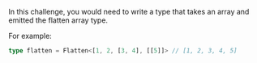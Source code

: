 In this challenge, you would need to write a type that takes an array and emitted the flatten array type.

For example:

```ts
type flatten = Flatten<[1, 2, [3, 4], [[5]]> // [1, 2, 3, 4, 5]
```
